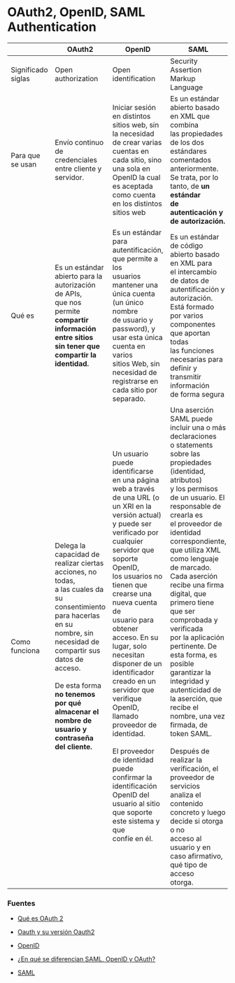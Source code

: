 # OAuth2, OpenID, SAML Authentication

|                       | OAuth2  | OpenID | SAML | 
|----------------       | ------------- |-------------|-------------|
|Significado siglas     | Open authorization     |Open identification             |Security Assertion Markup Language|
|Para que se usan       | Envío continuo de credenciales entre cliente y servidor.| Iniciar sesión en distintos sitios web, sin la necesidad<br> de crear varias cuentas en cada sitio, sino una sola en<br>OpenID la cual es aceptada como cuenta en los distintos<br>sitios web|Es un estándar abierto basado en XML que combina<br>las propiedades de los dos estándares comentados<br>anteriormente. Se trata, por lo tanto, de **un estándar<br>de autenticación y de autorización.**|
|Qué es                 | Es un estándar abierto para la autorización de APIs,<br> que nos permite **compartir información entre sitios <br>sin tener que compartir la identidad.** |Es un estándar para autentificación, que permite a los<br>usuarios mantener una única cuenta (un único nombre<br> de usuario y password), y usar esta única cuenta en varios<br>sitios Web, sin necesidad de registrarse en cada sitio por<br>separado. |Es un estándar de código abierto basado en XML para<br>el intercambio de datos de autentificación y autorización.<br> Está formado por varios componentes que aportan todas<br>las funciones necesarias para definir y transmitir información<br> de forma segura|
|Como funciona          | Delega la capacidad de realizar ciertas acciones, no todas,<br> a las cuales da su consentimiento para hacerlas en su<br> nombre, sin necesidad de compartir sus datos de acceso. <br><br>De esta forma **no tenemos por qué almacenar el nombre de <br>usuario y contraseña del cliente.**     | Un usuario puede identificarse en una página web a través<br>de una URL (o un XRI en la versión actual) y puede ser <br>verificado por cualquier servidor que soporte OpenID,<br>los usuarios no tienen que crearse una nueva cuenta de<br>usuario para obtener acceso. En su lugar, solo necesitan<br>disponer de un identificador creado en un servidor que<br> verifique OpenID, llamado proveedor de identidad.<br><br>El proveedor de identidad puede confirmar la identificación<br> OpenID del usuario al sitio que soporte este sistema y que<br>confíe en él.|Una aserción SAML puede incluir una o más declaraciones<br>o statements sobre las propiedades (identidad, atributos)<br>y los permisos de un usuario. El responsable de crearla es<br>el proveedor de identidad correspondiente, que utiliza XML<br>como lenguaje de marcado. Cada aserción recibe una firma<br>digital, que primero tiene que ser comprobada y verificada<br>por la aplicación pertinente. De esta forma, es posible<br>garantizar la integridad y autenticidad de la aserción, que<br>recibe el nombre, una vez firmada, de token SAML. <br><br>Después de realizar la verificación, el proveedor de servicios<br>analiza el contenido concreto y luego decide si otorga o no<br>acceso al usuario y en caso afirmativo, qué tipo de acceso<br>otorga.|

### Fuentes
* [Qué es OAuth 2](https://openwebinars.net/blog/que-es-oauth2/)

* [Oauth y su versión Oauth2](https://www.ionos.es/digitalguide/servidores/seguridad/oauth-y-su-version-oauth2/)

* [OpenID](http://tejedoresdelweb.com/w/OpenID)

* [¿En qué se diferencian SAML, OpenID y OAuth?](https://inza.wordpress.com/2014/10/17/en-que-se-diferencian-saml-openid-y-oauth/)

* [SAML](https://www.ionos.es/digitalguide/servidores/seguridad/saml/)

